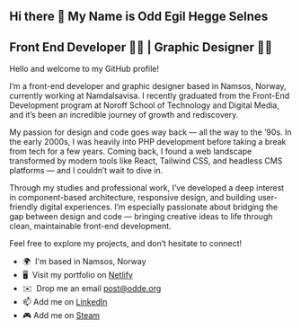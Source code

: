 ## Hi there 👋 My Name is Odd Egil Hegge Selnes

Front End Developer 🧑‍💻 | Graphic Designer 🧑‍🎨
------------------------------

Hello and welcome to my GitHub profile!

I’m a front-end developer and graphic designer based in Namsos, Norway, currently working at Namdalsavisa. I recently graduated from the Front-End Development program at Noroff School of Technology and Digital Media, and it’s been an incredible journey of growth and rediscovery.

My passion for design and code goes way back — all the way to the ’90s. In the early 2000s, I was heavily into PHP development before taking a break from tech for a few years. Coming back, I found a web landscape transformed by modern tools like React, Tailwind CSS, and headless CMS platforms — and I couldn’t wait to dive in.

Through my studies and professional work, I’ve developed a deep interest in component-based architecture, responsive design, and building user-friendly digital experiences. I’m especially passionate about bridging the gap between design and code — bringing creative ideas to life through clean, maintainable front-end development.

Feel free to explore my projects, and don’t hesitate to connect!

*   🌍  I'm based in Namsos, Norway
*   🖥️  Visit my portfolio on [Netlify](https://oddeportfolio.netlify.app/)
*   ✉️   Drop me an email [post@odde.org](mailto:post@odde.org)
*   📫  Add me on [LinkedIn](https://www.linkedin.com/in/oddegilhselnes/)
*   🎮  Add me on [Steam](https://steamcommunity.com/profiles/76561198019078288/)
